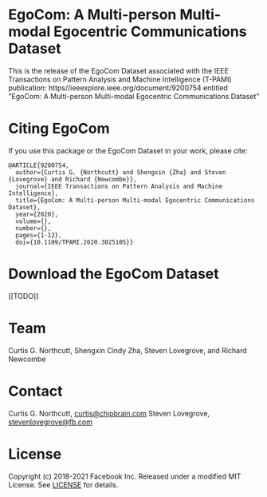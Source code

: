 # EgoCom: A Multi-person Multi-modal Egocentric Communications Dataset
This is the release of the EgoCom Dataset associated with the IEEE Transactions on Pattern Analysis and Machine Intelligence (T-PAMI) publication:
https//ieeexplore.ieee.org/document/9200754 entitled "EgoCom: A Multi-person Multi-modal Egocentric Communications Dataset" 



# Citing EgoCom
If you use this package or the EgoCom Dataset in your work, please cite:

    @ARTICLE{9200754,
      author={Curtis G. {Northcutt} and Shengxin {Zha} and Steven {Lovegrove} and Richard {Newcombe}},
      journal={IEEE Transactions on Pattern Analysis and Machine Intelligence}, 
      title={EgoCom: A Multi-person Multi-modal Egocentric Communications Dataset}, 
      year={2020},
      volume={},
      number={},
      pages={1-12},
      doi={10.1109/TPAMI.2020.3025105}}
    
# Download the EgoCom Dataset
[[TODO]]
    
# Team
Curtis G. Northcutt, Shengxin Cindy Zha, Steven Lovegrove, and Richard Newcombe

# Contact
Curtis G. Northcutt, curtis@chipbrain.com
Steven Lovegrove, stevenlovegrove@fb.com

# License
Copyright (c) 2018-2021 Facebook Inc. Released under a modified MIT License. See [LICENSE](LICENSE) for details.
